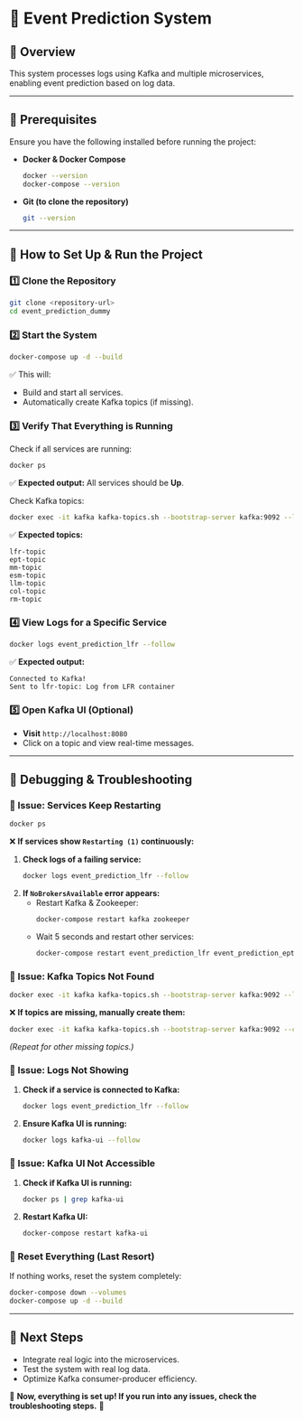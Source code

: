 # 🚀 Event Prediction System

## 📌 Overview
This system processes logs using Kafka and multiple microservices, enabling event prediction based on log data.

---

## 📌 Prerequisites
Ensure you have the following installed before running the project:

- **Docker & Docker Compose**
  ```bash
  docker --version
  docker-compose --version
  ```

- **Git (to clone the repository)**
  ```bash
  git --version
  ```

---

## 📌 How to Set Up & Run the Project

### **1️⃣ Clone the Repository**
```bash
git clone <repository-url>
cd event_prediction_dummy
```

### **2️⃣ Start the System**
```bash
docker-compose up -d --build
```
✅ This will:
- Build and start all services.
- Automatically create Kafka topics (if missing).

### **3️⃣ Verify That Everything is Running**
Check if all services are running:
```bash
docker ps
```
✅ **Expected output:** All services should be **Up**.

Check Kafka topics:
```bash
docker exec -it kafka kafka-topics.sh --bootstrap-server kafka:9092 --list
```
✅ **Expected topics:**  
```
lfr-topic
ept-topic
mm-topic
esm-topic
llm-topic
col-topic
rm-topic
```

### **4️⃣ View Logs for a Specific Service**
```bash
docker logs event_prediction_lfr --follow
```
✅ **Expected output:**
```
Connected to Kafka!
Sent to lfr-topic: Log from LFR container
```

### **5️⃣ Open Kafka UI (Optional)**
- **Visit** `http://localhost:8080`
- Click on a topic and view real-time messages.

---

## 📌 Debugging & Troubleshooting

### **🛑 Issue: Services Keep Restarting**
```bash
docker ps
```
❌ **If services show `Restarting (1)` continuously:**
1. **Check logs of a failing service:**
   ```bash
   docker logs event_prediction_lfr --follow
   ```
2. **If `NoBrokersAvailable` error appears:**
   - Restart Kafka & Zookeeper:
     ```bash
     docker-compose restart kafka zookeeper
     ```
   - Wait 5 seconds and restart other services:
     ```bash
     docker-compose restart event_prediction_lfr event_prediction_ept
     ```

### **🛑 Issue: Kafka Topics Not Found**
```bash
docker exec -it kafka kafka-topics.sh --bootstrap-server kafka:9092 --list
```
❌ **If topics are missing, manually create them:**
```bash
docker exec -it kafka kafka-topics.sh --bootstrap-server kafka:9092 --create --topic lfr-topic --partitions 1 --replication-factor 1
```
*(Repeat for other missing topics.)*

### **🛑 Issue: Logs Not Showing**
1. **Check if a service is connected to Kafka:**
   ```bash
   docker logs event_prediction_lfr --follow
   ```
2. **Ensure Kafka UI is running:**  
   ```bash
   docker logs kafka-ui --follow
   ```

### **🛑 Issue: Kafka UI Not Accessible**
1. **Check if Kafka UI is running:**
   ```bash
   docker ps | grep kafka-ui
   ```
2. **Restart Kafka UI:**
   ```bash
   docker-compose restart kafka-ui
   ```

### **🛑 Reset Everything (Last Resort)**
If nothing works, reset the system completely:
```bash
docker-compose down --volumes
docker-compose up -d --build
```

---

## 📌 Next Steps
- Integrate real logic into the microservices.
- Test the system with real log data.
- Optimize Kafka consumer-producer efficiency.

🚀 **Now, everything is set up! If you run into any issues, check the troubleshooting steps.** 🎯
